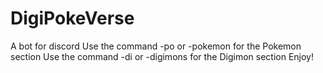 # DigiPokeVerse
A bot for discord
Use the command -po or -pokemon for the Pokemon section
Use the command -di or -digimons for the Digimon section
Enjoy!
